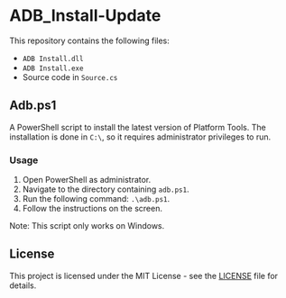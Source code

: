 # ADB_Install-Update

This repository contains the following files:

- `ADB Install.dll`
- `ADB Install.exe`
- Source code in `Source.cs`

## Adb.ps1

A PowerShell script to install the latest version of Platform Tools. The installation is done in `C:\`, so it requires administrator privileges to run.

### Usage

1. Open PowerShell as administrator.
2. Navigate to the directory containing `adb.ps1`.
3. Run the following command: `.\adb.ps1`.
4. Follow the instructions on the screen.

Note: This script only works on Windows.

## License

This project is licensed under the MIT License - see the [LICENSE](LICENSE) file for details.
